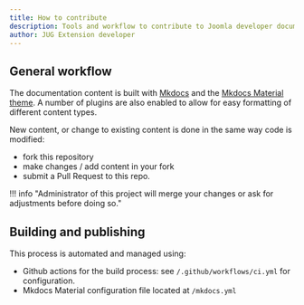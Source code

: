 ```yaml
---
title: How to contribute
description: Tools and workflow to contribute to Joomla developer documentation
author: JUG Extension developer
---
```


## General workflow

The documentation content is built with [Mkdocs](https://www.mkdocs.org/) and the [Mkdocs Material theme](https://squidfunk.github.io/mkdocs-material/). A number of plugins are also enabled to allow for easy formatting of different content types.

New content, or change to existing content is done in the same way code is modified:
- fork this repository
- make changes / add content in your fork
- submit a Pull Request to this repo. 

!!! info "Administrator of this project will merge your changes or ask for adjustments before doing so."

## Building and publishing

This process is automated and managed using:

- Github actions for the build process: see `/.github/workflows/ci.yml` for configuration.
- Mkdocs Material configuration file located at `/mkdocs.yml`

